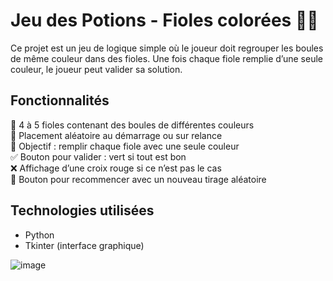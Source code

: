 # Jeu des Potions - Fioles colorées 🧪🎨

Ce projet est un jeu de logique simple où le joueur doit regrouper les boules de même couleur dans des fioles. 
Une fois chaque fiole remplie d’une seule couleur, le joueur peut valider sa solution.

## Fonctionnalités  

🧪 4 à 5 fioles contenant des boules de différentes couleurs  
🔄 Placement aléatoire au démarrage ou sur relance  
🎯 Objectif : remplir chaque fiole avec une seule couleur  
✅ Bouton pour valider : vert si tout est bon  
❌ Affichage d’une croix rouge si ce n’est pas le cas  
🔁 Bouton pour recommencer avec un nouveau tirage aléatoire

## Technologies utilisées  

- Python
- Tkinter (interface graphique)


![image](https://github.com/user-attachments/assets/eff850a9-09c1-4564-8b42-4989e2687d51)
